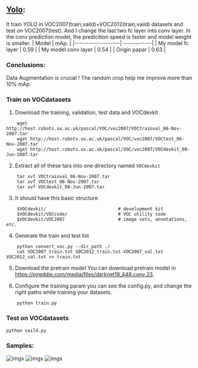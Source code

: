 ﻿##  [Yolo](https://arxiv.org/abs/1506.02640): 
It train YOLO in VOC2007(train,vaild)+VOC2012(train,vaild) datasets and test on VOC2007(test).
And I  change the last two fc layer into conv layer. In the conv prediction model, the predicition speed
is faster and model weight is smaller.
| Model             | mAp.        |
|-------------------| ------------|
| My model fc layer   | 0.59      |
| My model conv layer | 0.54      |
| Origin papar        | 0.63      |

### Conclusions:
Data Augmentation is crucial ! The random crop help me improve more than 10% mAp.

### Train on VOCdatasets
1.  Download the training, validation, test data and VOCdevkit
```    
    wget http://host.robots.ox.ac.uk/pascal/VOC/voc2007/VOCtrainval_06-Nov-2007.tar
    wget http://host.robots.ox.ac.uk/pascal/VOC/voc2007/VOCtest_06-Nov-2007.tar
    wget http://host.robots.ox.ac.uk/pascal/VOC/voc2007/VOCdevkit_08-Jun-2007.tar
```    
2.  Extract all of these tars into one directory named  `VOCdevkit`
```    
    tar xvf VOCtrainval_06-Nov-2007.tar
    tar xvf VOCtest_06-Nov-2007.tar
    tar xvf VOCdevkit_08-Jun-2007.tar
```    
3.  It should have this basic structure
```    
    $VOCdevkit/                           # development kit
    $VOCdevkit/VOCcode/                   # VOC utility code
    $VOCdevkit/VOC2007                    # image sets, annotations, etc.
```    
4.  Generate the train and test list
```
    python convert_voc.py --dir_path ./
    cat VOC2007_train.txt VOC2012_train.txt VOC2007_val.txt VOC2012_val.txt >> train.txt
```

5.  Download the pretrain model
    You can download pretrain model in https://pjreddie.com/media/files/darknet19_448.conv.23.
	
6.  Configure the training param 
    you can see the config.py, and change the right paths while training your datasets.
```
    python train.py
```

### Test on VOCdatasets
    python vaild.py


### Samples:
![imgs](https://github.com/Tshzzz/pytorch_yolov1/raw/master/samples/dog.jpg)
![imgs](https://github.com/Tshzzz/pytorch_yolov1/raw/master/samples/person.jpg)
![imgs](https://github.com/Tshzzz/pytorch_yolov1/raw/master/samples/horses.jpg)
